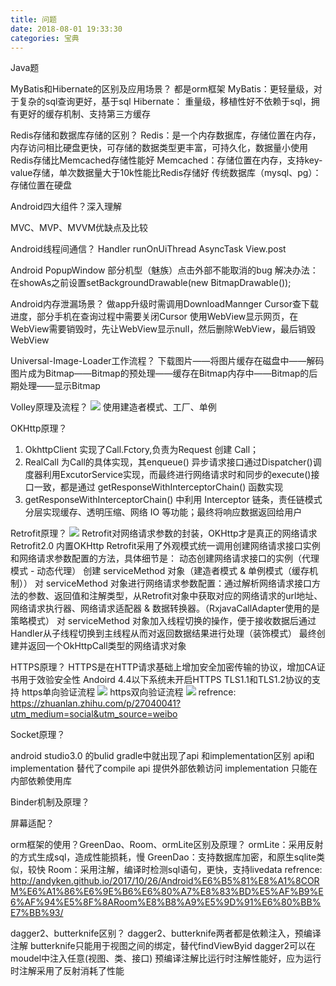 ```yaml
---
title: 问题
date: 2018-08-01 19:33:30
categories: 宝典
---
```

Java题

MyBatis和Hibernate的区别及应用场景？
都是orm框架
MyBatis：更轻量级，对于复杂的sql查询更好，基于sql
Hibernate： 重量级，移植性好不依赖于sql，拥有更好的缓存机制、支持第三方缓存

Redis存储和数据库存储的区别？
Redis：是一个内存数据库，存储位置在内存，内存访问相比硬盘更快，可存储的数据类型更丰富，可持久化，数据量小使用Redis存储比Memcached存储性能好
Memcached：存储位置在内存，支持key-value存储，单次数据量大于10k性能比Redis存储好
传统数据库（mysql、pg）： 存储位置在硬盘

Android四大组件？深入理解

MVC、MVP、MVVM优缺点及比较

Android线程间通信？
Handler
runOnUiThread
AsyncTask
View.post

Android PopupWindow 部分机型（魅族）点击外部不能取消的bug
解决办法： 
在showAs之前设置setBackgroundDrawable(new BitmapDrawable());

Android内存泄漏场景？
做app升级时需调用DownloadMannger Cursor查下载进度，部分手机在查询过程中需要关闭Cursor
使用WebView显示网页，在WebView需要销毁时，先让WebView显示null，然后删除WebView，最后销毁WebView

Universal-Image-Loader工作流程？
下载图片——将图片缓存在磁盘中——解码图片成为Bitmap——Bitmap的预处理——缓存在Bitmap内存中——Bitmap的后期处理——显示Bitmap

Volley原理及流程？
![](/images/volley原理及流程.jpg)
使用建造者模式、工厂、单例

OKHttp原理？
1. OkhttpClient 实现了Call.Fctory,负责为Request 创建 Call；
2. RealCall 为Call的具体实现，其enqueue() 异步请求接口通过Dispatcher()调度器利用ExcutorService实现，而最终进行网络请求时和同步的execute()接口一致，都是通过 getResponseWithInterceptorChain() 函数实现
3. getResponseWithInterceptorChain() 中利用 Interceptor 链条，责任链模式 分层实现缓存、透明压缩、网络 IO 等功能；最终将响应数据返回给用户

Retrofit原理？
![](/images/Retrofit工作流程原理图.jpg)
Retrofit对网络请求参数的封装，OKHttp才是真正的网络请求
Retrofit2.0 内置OKHttp
Retrofit采用了外观模式统一调用创建网络请求接口实例和网络请求参数配置的方法，具体细节是：
动态创建网络请求接口的实例（代理模式 - 动态代理）
创建 serviceMethod 对象（建造者模式 & 单例模式（缓存机制））
对 serviceMethod 对象进行网络请求参数配置：通过解析网络请求接口方法的参数、返回值和注解类型，从Retrofit对象中获取对应的网络请求的url地址、网络请求执行器、网络请求适配器 & 数据转换器。（RxjavaCallAdapter使用的是策略模式）
对 serviceMethod 对象加入线程切换的操作，便于接收数据后通过Handler从子线程切换到主线程从而对返回数据结果进行处理（装饰模式）
最终创建并返回一个OkHttpCall类型的网络请求对象

HTTPS原理？
HTTPS是在HTTP请求基础上增加安全加密传输的协议，增加CA证书用于效验安全性
Andoird 4.4以下系统未开启HTTPS TLS1.1和TLS1.2协议的支持
https单向验证流程
![](/images/https单向验证流程.jpg)
https双向验证流程
![](/images/https双向验证流程.jpg)
refrence: https://zhuanlan.zhihu.com/p/27040041?utm_medium=social&utm_source=weibo

Socket原理？

android studio3.0 的bulid gradle中就出现了api 和implementation区别
api和implementation 替代了compile
api 提供外部依赖访问
implementation 只能在内部依赖使用库

Binder机制及原理？

屏幕适配？

orm框架的使用？GreenDao、Room、ormLite区别及原理？
ormLite：采用反射的方式生成sql，造成性能损耗，慢
GreenDao：支持数据库加密，和原生sqlite类似，较快
Room：采用注解，编译时检测sql语句，更快，支持livedata
refrence: http://andyken.github.io/2017/10/26/Android%E6%B5%81%E8%A1%8CORM%E6%A1%86%E6%9E%B6%E6%80%A7%E8%83%BD%E5%AF%B9%E6%AF%94%E5%8F%8ARoom%E8%B8%A9%E5%9D%91%E6%80%BB%E7%BB%93/

dagger2、butterknife区别？
dagger2、butterknife两者都是依赖注入，预编译注解
butterknife只能用于视图之间的绑定，替代findViewByid
dagger2可以在moudel中注入任意(视图、类、接口)
预编译注解比运行时注解性能好，应为运行时注解采用了反射消耗了性能
